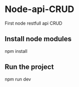 # Node-api-CRUD
First node restfull api CRUD

## Install node modules
npm install

## Run the project
npm run dev
